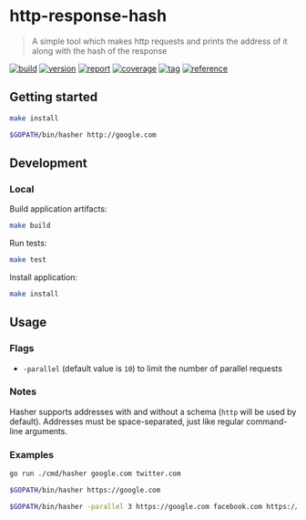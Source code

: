 # http-response-hash

> A simple tool which makes http requests and prints the address of it along with the hash of the response

[![build](https://img.shields.io/github/actions/workflow/status/alebabai/http-response-hash/ci.yml)](https://github.com/alebabai/http-response-hash/actions?query=workflow%3ACI)
[![version](https://img.shields.io/github/go-mod/go-version/alebabai/http-response-hash)](https://go.dev/)
[![report](https://goreportcard.com/badge/github.com/alebabai/http-response-hash)](https://goreportcard.com/report/github.com/alebabai/http-response-hash)
[![coverage](https://img.shields.io/codecov/c/github/alebabai/http-response-hash)](https://codecov.io/github/alebabai/http-response-hash)
[![tag](https://img.shields.io/github/tag/alebabai/http-response-hash.svg)](https://github.com/alebabai/http-response-hash/tags)
[![reference](https://pkg.go.dev/badge/github.com/alebabai/http-response-hash.svg)](https://pkg.go.dev/github.com/alebabai/http-response-hash)

## Getting started

```bash
make install
```

```bash
$GOPATH/bin/hasher http://google.com
```

## Development

### Local

Build application artifacts:

```bash
make build
```

Run tests:

```bash
make test
```

Install application:

```bash
make install
```

## Usage

### Flags

- `-parallel` (default value is `10`) to limit the number of parallel requests

### Notes

Hasher supports addresses with and without a schema (`http` will be used by default).
Addresses must be space-separated, just like regular command-line arguments.

### Examples

```bash
go run ./cmd/hasher google.com twitter.com
```

```bash
$GOPATH/bin/hasher https://google.com
```

```bash
$GOPATH/bin/hasher -parallel 3 https://google.com facebook.com https://yahoo.com yandex.com twitter.com baroquemusiclibrary.com
```
